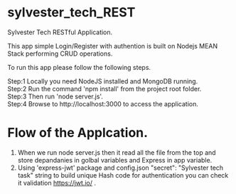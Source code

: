 # sylvester_tech_REST
Sylvester Tech RESTful Application.

This app simple Login/Register with authention is built on Nodejs MEAN Stack performing CRUD operations.

To run this app please follow the following steps.<br /> 

Step:1 Locally you need NodeJS installed and MongoDB running.<br /> 
Step:2 Run the command 'npm install' from the project root folder.<br /> 
Step:3 Then run 'node server.js'.<br /> 
Step:4 Browse to http://localhost:3000 to access the application.<br /> 


# Flow of the Applcation.<br /> 

1) When we run node server.js then it read all the file from the top and store depandanies in golbal variables and Express in app variable.<br /> 
2) Using 'express-jwt' package and config.json "secret": "Sylvester tech task" string to build unique Hash code for authentication you can check it validation https://jwt.io/ .<br /> 
